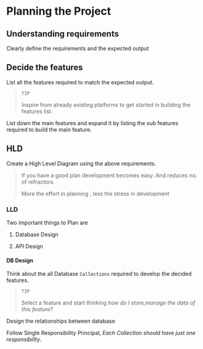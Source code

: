# Planning the Project

## Understanding requirements

Clearly define the requirements and the expected output    

## Decide the features

List all the features required to match the expected output.

> `TIP`
> 
> Inspire from already existing platforms to get started in building the features list.

List down the main features and expand it by listing the sub features required to build  the main feature.

## HLD

Create a High Level Diagram using the above requirements.

> If you have a good plan development becomes easy. And reduces  no. of refractors.
> 
> More the effort in planning , less the stress in development

### LLD

Two important things to Plan are

1. Database Design

2. API Design

#### DB Design

Think about  the all Database `Collections` required to develop the decided features.

> `TIP`
> 
> Select a feature and start thinking *how do I store,manage the data of this feature?*

Design the relationships between database 

Follow Single Responsibility Principal, *Each Collection should have just  one responsibility*.


